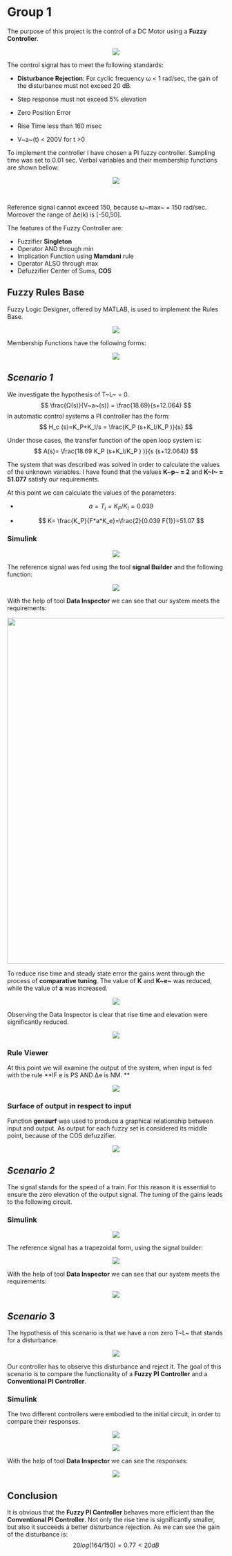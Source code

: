 # Group 1

The purpose of this project is the control of a DC Motor using a **Fuzzy Controller**.

<p align="center">
<img src="images/1.jpg">
</p>


The control signal has to meet the following standards:

- **Disturbance Rejection**: For cyclic frequency ω < 1 rad/sec, the gain of the disturbance must not exceed 20 dB.

- Step response must not exceed 5% elevation

- Zero Position Error

- Rise Time less than 160 msec

- V~a~(t) < 200V for t >0

  

To implement the controller I have chosen a PI fuzzy controller. Sampling time was set to 0.01 sec. Verbal variables and their membership functions are shown bellow: 

<p align="center">
<img src="images/2.jpg">
</p>

​                                                                                             

Reference signal cannot exceed 150, because ω~max~ = 150 rad/sec. Moreover the range of Δe(k) is [-50,50].

The features of the Fuzzy Controller are:

- Fuzzifier **Singleton**
- Operator AND through min
- Implication Function using **Mamdani** rule
- Operator ALSO through max
- Defuzzifier Center of Sums, **COS**



## Fuzzy Rules Base

Fuzzy Logic Designer, offered by MATLAB, is used to implement the Rules Base.

<p align="center">
<img src="images/3.jpg">
</p>



Membership Functions have the following forms:

<p align="center">
<img src="images/4.jpg">
</p>





## *Scenario 1*

We investigate the hypothesis of T~L~ = 0.                              
$$
\frac{Ω(s)}{V~a~(s)} = \frac{18.69}{s+12.064}
$$
In automatic control systems a PI controller has the form: 
$$
H_c (s)=K_P+K_I/s = \frac{K_P (s+K_I/K_P )}{s}
$$

Under those cases, the transfer function of the open loop system is:
$$
A(s)=  \frac{18.69 K_P (s+K_I/K_P ) )}{s (s+12.064)}
$$


The system that was described was solved in order to calculate the values of the unknown variables. I have found that the values **K~p~ = 2** and **K~I~ = 51.077** satisfy our requirements.

At this point we can calculate the values of the parameters:

- $$
  a=T_i=K_P/K_I =0.039
  $$

  

- $$
  K= \frac{K_P}{F*a*K_e}=\frac{2}{0.039 F{1}}=51.07
  $$





### Simulink

<p align="center">
<img src="images/5.jpg">
</p>



The reference signal was fed using the tool **signal Builder** and the following function:

<p align="center">
<img src="images/6.jpg">
</p>


With the help of tool **Data Inspector** we can see that our system meets the requirements:

<p align="center">
<img src="images/7.jpg" width = "800">
</p>







To reduce rise time and steady state error the gains went through the process of **comparative tuning**. The value of **K** and **K~e~** was reduced, while the value of **a** was increased.



<p align="center">
<img src="images/8.jpg">
</p>



Observing the Data Inspector is clear that rise time and elevation were significantly reduced.



<p align="center">
<img src="images/9.jpg">
</p>




### Rule Viewer

At this point we will examine the output of the system, when input is fed with the rule **IF e is PS AND Δe is NM\. **

<p align="center">
<img src="images/10.jpg">
</p>




### Surface of output in respect to input

Function **gensurf** was used to produce a graphical relationship between input and output. As output for each fuzzy set is considered its middle point, because of the COS defuzzifier.

<p align="center">
<img src="images/11.jpg">
</p>





## *Scenario 2*

The signal stands for the speed of a train. For this reason it is essential to ensure the zero elevation of the output signal. The tuning of the gains leads to the following circuit.



### Simulink

<p align="center">
<img src="images/12.jpg">
</p>

The reference signal has a trapezoidal form, using the signal builder:



<p align="center">
<img src="images/13.jpg">
</p>


With the help of tool **Data Inspector** we can see that our system meets the requirements:



<p align="center">
<img src="images/14.jpg">
</p>





## *Scenario* 3

The hypothesis of this scenario is that we have a non zero T~L~ that stands for a disturbance.

<p align="center">
<img src="images/15.jpg">
</p>

Our controller has to observe this disturbance and reject it. The goal of this scenario is to compare the functionality of a **Fuzzy PI Controller** and a **Conventional PI Controller**.



### Simulink

The two different controllers were embodied to the initial circuit, in order to compare their responses.

<p align="center">
<img src="images/16.jpg">
</p>

<p align="center">
<img src="images/17.jpg">
</p>



With the help of tool **Data Inspector** we can see the responses:



<p align="center">
<img src="images/18.jpg">
</p>







## Conclusion

It is obvious that the **Fuzzy PI Controller** behaves more efficient than the  **Conventional PI Controller**. Not only the rise time is significantly smaller, but also it succeeds a better disturbance rejection. As we can see the gain of the disturbance is: 
$$
20 log⁡(164/150)=0.77<20dB
$$
